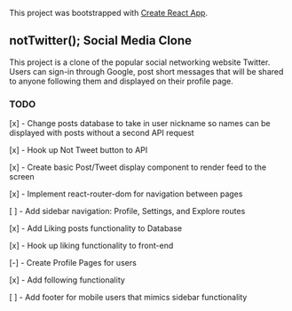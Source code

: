 This project was bootstrapped with [Create React App](https://github.com/facebook/create-react-app).

## notTwitter(); Social Media Clone

This project is a clone of the popular social networking website Twitter. Users can sign-in through Google, post short messages that will be shared to anyone following them and displayed on their profile page.

### TODO

[x] - Change posts database to take in user nickname so names can be displayed with posts without a second API request

[x] - Hook up Not Tweet button to API

[x] - Create basic Post/Tweet display component to render feed to the screen

[x] - Implement react-router-dom for navigation between pages

[ ] - Add sidebar navigation: Profile, Settings, and Explore routes

[x] - Add Liking posts functionality to Database

[x] - Hook up liking functionality to front-end

[-] - Create Profile Pages for users

[x] - Add following functionality

[ ] - Add footer for mobile users that mimics sidebar functionality
